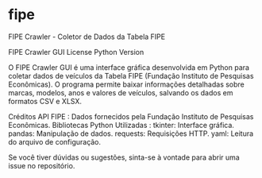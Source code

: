 # fipe
 FIPE Crawler - Coletor de Dados da Tabela FIPE 

FIPE Crawler GUI
License
Python Version

O FIPE Crawler GUI é uma interface gráfica desenvolvida em Python para coletar dados de veículos da Tabela FIPE (Fundação Instituto de Pesquisas Econômicas). O programa permite baixar informações detalhadas sobre marcas, modelos, anos e valores de veículos, salvando os dados em formatos CSV e XLSX.


Créditos
API FIPE : Dados fornecidos pela Fundação Instituto de Pesquisas Econômicas.
Bibliotecas Python Utilizadas :
tkinter: Interface gráfica.
pandas: Manipulação de dados.
requests: Requisições HTTP.
yaml: Leitura do arquivo de configuração.

Se você tiver dúvidas ou sugestões, sinta-se à vontade para abrir uma issue no repositório. 
